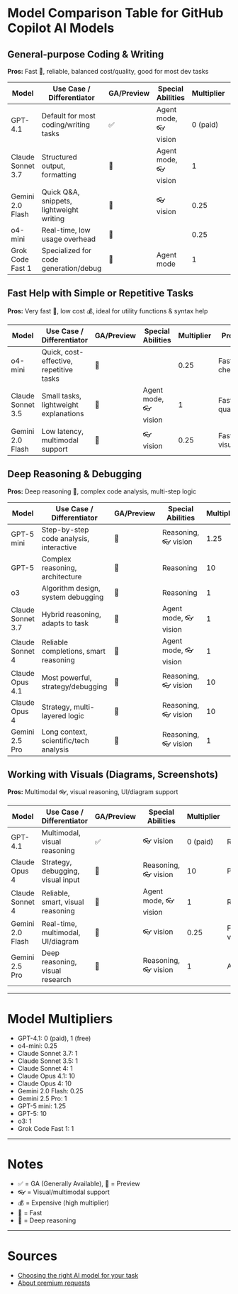 # Model Comparison Table for GitHub Copilot AI Models

## General-purpose Coding & Writing

**Pros:** Fast 🚀, reliable, balanced cost/quality, good for most dev tasks

| Model                | Use Case / Differentiator                | GA/Preview | Special Abilities         | Multiplier | Pros         | Cons         |
|----------------------|------------------------------------------|------------|--------------------------|------------|--------------|--------------|
| GPT-4.1              | Default for most coding/writing tasks    | ✅         | Agent mode, 👓 vision     | 0 (paid)   | Fast, accurate| None for most|
| Claude Sonnet 3.7    | Structured output, formatting            | 🚧         | Agent mode, 👓 vision     | 1          | Clear output | Preview      |
| Gemini 2.0 Flash     | Quick Q&A, snippets, lightweight writing | 🚧         | 👓 vision                 | 0.25       | Cost-effective| Preview      |
| o4-mini              | Real-time, low usage overhead            | 🚧         |                          | 0.25       | Low cost     | Preview      |
| Grok Code Fast 1     | Specialized for code generation/debug    | 🚧         | Agent mode               | 1          | Fast, multi-lang| Preview   |

## Fast Help with Simple or Repetitive Tasks

**Pros:** Very fast 🚀, low cost 💰, ideal for utility functions & syntax help

| Model                | Use Case / Differentiator                | GA/Preview | Special Abilities         | Multiplier | Pros         | Cons         |
|----------------------|------------------------------------------|------------|--------------------------|------------|--------------|--------------|
| o4-mini              | Quick, cost-effective, repetitive tasks  | 🚧         |                          | 0.25       | Fast, cheap  | Preview      |
| Claude Sonnet 3.5    | Small tasks, lightweight explanations    | 🚧         | Agent mode, 👓 vision     | 1          | Fast, quality| Preview      |
| Gemini 2.0 Flash     | Low latency, multimodal support          | 🚧         | 👓 vision                 | 0.25       | Fast, visual | Preview      |

## Deep Reasoning & Debugging

**Pros:** Deep reasoning 🧠, complex code analysis, multi-step logic

| Model                | Use Case / Differentiator                | GA/Preview | Special Abilities         | Multiplier | Pros         | Cons         |
|----------------------|------------------------------------------|------------|--------------------------|------------|--------------|--------------|
| GPT-5 mini           | Step-by-step code analysis, interactive  | 🚧         | Reasoning, 👓 vision      | 1.25       | Fast, deep   | Preview      |
| GPT-5                | Complex reasoning, architecture          | 🚧         | Reasoning                | 10         | Deep, advanced| Expensive 💰 |
| o3                   | Algorithm design, system debugging       | 🚧         | Reasoning                | 1          | Balanced     | Preview      |
| Claude Sonnet 3.7    | Hybrid reasoning, adapts to task         | 🚧         | Agent mode, 👓 vision     | 1          | Flexible     | Preview      |
| Claude Sonnet 4      | Reliable completions, smart reasoning    | 🚧         | Agent mode, 👓 vision     | 1          | Reliable     | Preview      |
| Claude Opus 4.1      | Most powerful, strategy/debugging        | 🚧         | Reasoning, 👓 vision      | 10         | Powerful     | Expensive 💰 |
| Claude Opus 4        | Strategy, multi-layered logic            | 🚧         | Reasoning, 👓 vision      | 10         | Strategic    | Expensive 💰 |
| Gemini 2.5 Pro       | Long context, scientific/tech analysis   | 🚧         | Reasoning, 👓 vision      | 1          | Advanced     | Preview      |

## Working with Visuals (Diagrams, Screenshots)

**Pros:** Multimodal 👓, visual reasoning, UI/diagram support

| Model                | Use Case / Differentiator                | GA/Preview | Special Abilities         | Multiplier | Pros         | Cons         |
|----------------------|------------------------------------------|------------|--------------------------|------------|--------------|--------------|
| GPT-4.1              | Multimodal, visual reasoning             | ✅         | 👓 vision                 | 0 (paid)   | Reliable     | None for most|
| Claude Opus 4        | Strategy, debugging, visual input        | 🚧         | Reasoning, 👓 vision      | 10         | Powerful     | Expensive 💰 |
| Claude Sonnet 4      | Reliable, smart, visual reasoning        | 🚧         | Agent mode, 👓 vision     | 1          | Reliable     | Preview      |
| Gemini 2.0 Flash     | Real-time, multimodal, UI/diagram        | 🚧         | 👓 vision                 | 0.25       | Fast, visual | Preview      |
| Gemini 2.5 Pro       | Deep reasoning, visual research          | 🚧         | Reasoning, 👓 vision      | 1          | Advanced     | Preview      |

---

# Model Multipliers
- GPT-4.1: 0 (paid), 1 (free)
- o4-mini: 0.25
- Claude Sonnet 3.7: 1
- Claude Sonnet 3.5: 1
- Claude Sonnet 4: 1
- Claude Opus 4.1: 10
- Claude Opus 4: 10
- Gemini 2.0 Flash: 0.25
- Gemini 2.5 Pro: 1
- GPT-5 mini: 1.25
- GPT-5: 10
- o3: 1
- Grok Code Fast 1: 1

---

# Notes
- ✅ = GA (Generally Available), 🚧 = Preview
- 👓 = Visual/multimodal support
- 💰 = Expensive (high multiplier)
- 🚀 = Fast
- 🧠 = Deep reasoning

---

# Sources
- [Choosing the right AI model for your task](https://docs.github.com/en/copilot/using-github-copilot/ai-models/choosing-the-right-ai-model-for-your-task)
- [About premium requests](https://docs.github.com/en/enterprise-cloud@latest/copilot/managing-copilot/monitoring-usage-and-entitlements/about-premium-requests?versionId=enterprise-cloud%40latest)
